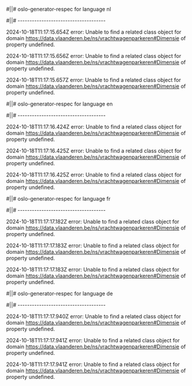 #||# oslo-generator-respec for language nl  

#||# -------------------------------------  

2024-10-18T11:17:15.654Z error: Unable to find a related class object for domain https://data.vlaanderen.be/ns/vrachtwagenparkeren#Dimensie of property undefined.

2024-10-18T11:17:15.656Z error: Unable to find a related class object for domain https://data.vlaanderen.be/ns/vrachtwagenparkeren#Dimensie of property undefined.

2024-10-18T11:17:15.657Z error: Unable to find a related class object for domain https://data.vlaanderen.be/ns/vrachtwagenparkeren#Dimensie of property undefined.

#||# oslo-generator-respec for language en  

#||# -------------------------------------  

2024-10-18T11:17:16.424Z error: Unable to find a related class object for domain https://data.vlaanderen.be/ns/vrachtwagenparkeren#Dimensie of property undefined.

2024-10-18T11:17:16.425Z error: Unable to find a related class object for domain https://data.vlaanderen.be/ns/vrachtwagenparkeren#Dimensie of property undefined.

2024-10-18T11:17:16.425Z error: Unable to find a related class object for domain https://data.vlaanderen.be/ns/vrachtwagenparkeren#Dimensie of property undefined.

#||# oslo-generator-respec for language fr  

#||# -------------------------------------  

2024-10-18T11:17:17.182Z error: Unable to find a related class object for domain https://data.vlaanderen.be/ns/vrachtwagenparkeren#Dimensie of property undefined.

2024-10-18T11:17:17.183Z error: Unable to find a related class object for domain https://data.vlaanderen.be/ns/vrachtwagenparkeren#Dimensie of property undefined.

2024-10-18T11:17:17.183Z error: Unable to find a related class object for domain https://data.vlaanderen.be/ns/vrachtwagenparkeren#Dimensie of property undefined.

#||# oslo-generator-respec for language de  

#||# -------------------------------------  

2024-10-18T11:17:17.940Z error: Unable to find a related class object for domain https://data.vlaanderen.be/ns/vrachtwagenparkeren#Dimensie of property undefined.

2024-10-18T11:17:17.941Z error: Unable to find a related class object for domain https://data.vlaanderen.be/ns/vrachtwagenparkeren#Dimensie of property undefined.

2024-10-18T11:17:17.941Z error: Unable to find a related class object for domain https://data.vlaanderen.be/ns/vrachtwagenparkeren#Dimensie of property undefined.


